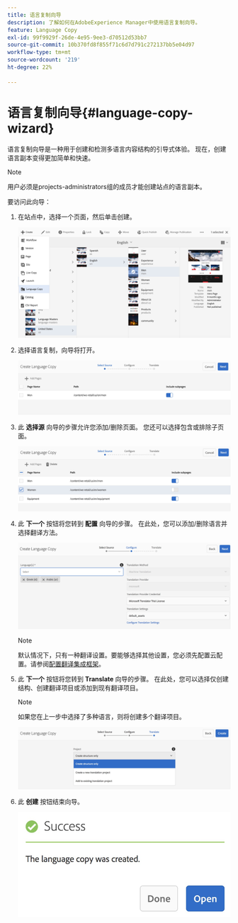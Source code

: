 ```yaml
---
title: 语言复制向导
description: 了解如何在AdobeExperience Manager中使用语言复制向导。
feature: Language Copy
exl-id: 99f9929f-26de-4e95-9ee3-d70512d53bb7
source-git-commit: 10b370fd8f855f71c6d7d791c272137bb5e04d97
workflow-type: tm+mt
source-wordcount: '219'
ht-degree: 22%

---
```


# 语言复制向导{#language-copy-wizard}

语言复制向导是一种用于创建和检测多语言内容结构的引导式体验。 现在，创建语言副本变得更加简单和快速。

>[!NOTE]
>
>用户必须是projects-administrators组的成员才能创建站点的语言副本。

要访问此向导：

1. 在站点中，选择一个页面，然后单击创建。

   ![chlimage_1-9](assets/chlimage_1-9.jpeg)

1. 选择语言复制，向导将打开。

   ![chlimage_1-10](assets/chlimage_1-10.jpeg)

1. 此 **选择源** 向导的步骤允许您添加/删除页面。 您还可以选择包含或排除子页面。

   ![chlimage_1-11](assets/chlimage_1-11.jpeg)

1. 此 **下一个** 按钮将您转到 **配置** 向导的步骤。 在此处，您可以添加/删除语言并选择翻译方法。

   ![chlimage_1-12](assets/chlimage_1-12.jpeg)

   >[!NOTE]
   >
   >默认情况下，只有一种翻译设置。要能够选择其他设置，您必须先配置云配置。请参阅[配置翻译集成框架](/help/sites-administering/tc-tic.md)。

1. 此 **下一个** 按钮将您转到 **Translate** 向导的步骤。 在此处，您可以选择仅创建结构、创建翻译项目或添加到现有翻译项目。

   >[!NOTE]
   >
   >如果您在上一步中选择了多种语言，则将创建多个翻译项目。

   ![chlimage_1-13](assets/chlimage_1-13.jpeg)

1. 此 **创建** 按钮结束向导。

   ![chlimage_1-14](assets/chlimage_1-14.jpeg)
